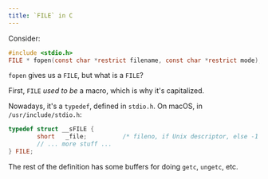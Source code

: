 ```yaml
---
title: `FILE` in C
---
```


Consider:

```c
#include <stdio.h>
FILE * fopen(const char *restrict filename, const char *restrict mode);
```

`fopen` gives us a `FILE`, but what is a `FILE`?

First, `FILE` _used to be_ a macro, which is why it's capitalized.

Nowadays, it's a `typedef`, defined in `stdio.h`. On macOS, in `/usr/include/stdio.h`:

```c
typedef struct __sFILE {
        short   _file;          /* fileno, if Unix descriptor, else -1 */
        // ... more stuff ...
} FILE;
```

The rest of the definition has some buffers for doing `getc`, `ungetc`, etc.
